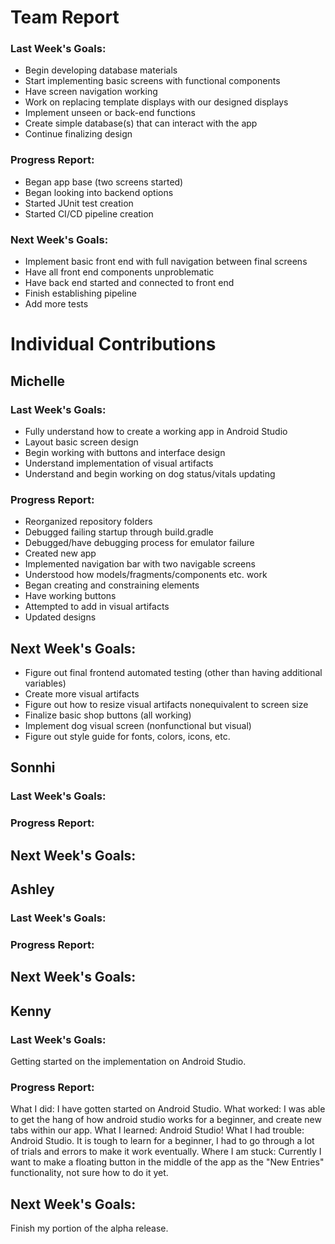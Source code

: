# Team Report
### Last Week's Goals: 
- Begin developing database materials
- Start implementing basic screens with functional components
- Have screen navigation working
- Work on replacing template displays with our designed displays
- Implement unseen or back-end functions
- Create simple database(s) that can interact with the app
- Continue finalizing design

### Progress Report: 
- Began app base (two screens started)
- Began looking into backend options
- Started JUnit test creation
- Started CI/CD pipeline creation

### Next Week's Goals:
- Implement basic front end with full navigation between final screens
- Have all front end components unproblematic
- Have back end started and connected to front end
- Finish establishing pipeline 
- Add more tests


# Individual Contributions

## Michelle
### Last Week's Goals:
- Fully understand how to create a working app in Android Studio
- Layout basic screen design
- Begin working with buttons and interface design
- Understand implementation of visual artifacts
- Understand and begin working on dog status/vitals updating 

### Progress Report:
- Reorganized repository folders
- Debugged failing startup through build.gradle
- Debugged/have debugging process for emulator failure
- Created new app
- Implemented navigation bar with two navigable screens
- Understood how models/fragments/components etc. work
- Began creating and constraining elements
- Have working buttons
- Attempted to add in visual artifacts
- Updated designs

## Next Week's Goals:
- Figure out final frontend automated testing (other than having additional variables)
- Create more visual artifacts
- Figure out how to resize visual artifacts nonequivalent to screen size
- Finalize basic shop buttons (all working)
- Implement dog visual screen (nonfunctional but visual)
- Figure out style guide for fonts, colors, icons, etc.


## Sonnhi
### Last Week's Goals:

### Progress Report:

## Next Week's Goals:


## Ashley
### Last Week's Goals:

### Progress Report:

## Next Week's Goals:


## Kenny
### Last Week's Goals:
Getting started on the implementation on Android Studio.

### Progress Report:
What I did: I have gotten started on Android Studio. 
What worked: I was able to get the hang of how android studio works for a beginner, and create new tabs within our app.
What I learned: Android Studio!
What I had trouble: Android Studio. It is tough to learn for a beginner, I had to go through a lot of trials and errors to make it work eventually.
Where I am stuck: Currently I want to make a floating button in the middle of the app as the "New Entries" functionality, not sure how to do it yet.

## Next Week's Goals:
Finish my portion of the alpha release.
